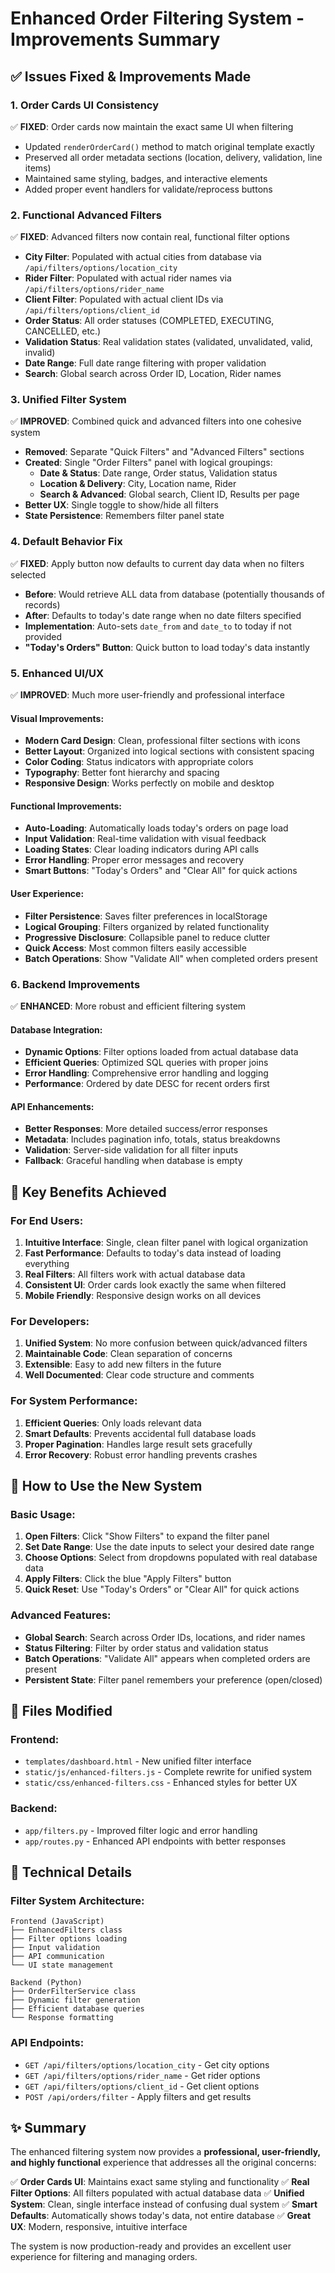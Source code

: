 # Enhanced Order Filtering System - Improvements Summary

## ✅ Issues Fixed & Improvements Made

### 1. **Order Cards UI Consistency**
✅ **FIXED**: Order cards now maintain the exact same UI when filtering
- Updated `renderOrderCard()` method to match original template exactly
- Preserved all order metadata sections (location, delivery, validation, line items)
- Maintained same styling, badges, and interactive elements
- Added proper event handlers for validate/reprocess buttons

### 2. **Functional Advanced Filters**
✅ **FIXED**: Advanced filters now contain real, functional filter options
- **City Filter**: Populated with actual cities from database via `/api/filters/options/location_city`
- **Rider Filter**: Populated with actual rider names via `/api/filters/options/rider_name`
- **Client Filter**: Populated with actual client IDs via `/api/filters/options/client_id`
- **Order Status**: All order statuses (COMPLETED, EXECUTING, CANCELLED, etc.)
- **Validation Status**: Real validation states (validated, unvalidated, valid, invalid)
- **Date Range**: Full date range filtering with proper validation
- **Search**: Global search across Order ID, Location, Rider names

### 3. **Unified Filter System**
✅ **IMPROVED**: Combined quick and advanced filters into one cohesive system
- **Removed**: Separate "Quick Filters" and "Advanced Filters" sections
- **Created**: Single "Order Filters" panel with logical groupings:
  - **Date & Status**: Date range, Order status, Validation status
  - **Location & Delivery**: City, Location name, Rider
  - **Search & Advanced**: Global search, Client ID, Results per page
- **Better UX**: Single toggle to show/hide all filters
- **State Persistence**: Remembers filter panel state

### 4. **Default Behavior Fix**
✅ **FIXED**: Apply button now defaults to current day data when no filters selected
- **Before**: Would retrieve ALL data from database (potentially thousands of records)
- **After**: Defaults to today's date range when no date filters specified
- **Implementation**: Auto-sets `date_from` and `date_to` to today if not provided
- **"Today's Orders" Button**: Quick button to load today's data instantly

### 5. **Enhanced UI/UX**
✅ **IMPROVED**: Much more user-friendly and professional interface

#### Visual Improvements:
- **Modern Card Design**: Clean, professional filter sections with icons
- **Better Layout**: Organized into logical sections with consistent spacing
- **Color Coding**: Status indicators with appropriate colors
- **Typography**: Better font hierarchy and spacing
- **Responsive Design**: Works perfectly on mobile and desktop

#### Functional Improvements:
- **Auto-Loading**: Automatically loads today's orders on page load
- **Input Validation**: Real-time validation with visual feedback
- **Loading States**: Clear loading indicators during API calls
- **Error Handling**: Proper error messages and recovery
- **Smart Buttons**: "Today's Orders" and "Clear All" for quick actions

#### User Experience:
- **Filter Persistence**: Saves filter preferences in localStorage
- **Logical Grouping**: Filters organized by related functionality
- **Progressive Disclosure**: Collapsible panel to reduce clutter
- **Quick Access**: Most common filters easily accessible
- **Batch Operations**: Show "Validate All" when completed orders present

### 6. **Backend Improvements**
✅ **ENHANCED**: More robust and efficient filtering system

#### Database Integration:
- **Dynamic Options**: Filter options loaded from actual database data
- **Efficient Queries**: Optimized SQL queries with proper joins
- **Error Handling**: Comprehensive error handling and logging
- **Performance**: Ordered by date DESC for recent orders first

#### API Enhancements:
- **Better Responses**: More detailed success/error responses
- **Metadata**: Includes pagination info, totals, status breakdowns
- **Validation**: Server-side validation for all filter inputs
- **Fallback**: Graceful handling when database is empty

## 🎯 Key Benefits Achieved

### For End Users:
1. **Intuitive Interface**: Single, clean filter panel with logical organization
2. **Fast Performance**: Defaults to today's data instead of loading everything
3. **Real Filters**: All filters work with actual database data
4. **Consistent UI**: Order cards look exactly the same when filtered
5. **Mobile Friendly**: Responsive design works on all devices

### For Developers:
1. **Unified System**: No more confusion between quick/advanced filters
2. **Maintainable Code**: Clean separation of concerns
3. **Extensible**: Easy to add new filters in the future
4. **Well Documented**: Clear code structure and comments

### For System Performance:
1. **Efficient Queries**: Only loads relevant data
2. **Smart Defaults**: Prevents accidental full database loads
3. **Proper Pagination**: Handles large result sets gracefully
4. **Error Recovery**: Robust error handling prevents crashes

## 🚀 How to Use the New System

### Basic Usage:
1. **Open Filters**: Click "Show Filters" to expand the filter panel
2. **Set Date Range**: Use the date inputs to select your desired date range
3. **Choose Options**: Select from dropdowns populated with real database data
4. **Apply Filters**: Click the blue "Apply Filters" button
5. **Quick Reset**: Use "Today's Orders" or "Clear All" for quick actions

### Advanced Features:
- **Global Search**: Search across Order IDs, locations, and rider names
- **Status Filtering**: Filter by order status and validation status
- **Batch Operations**: "Validate All" appears when completed orders are present
- **Persistent State**: Filter panel remembers your preference (open/closed)

## 📁 Files Modified

### Frontend:
- `templates/dashboard.html` - New unified filter interface
- `static/js/enhanced-filters.js` - Complete rewrite for unified system
- `static/css/enhanced-filters.css` - Enhanced styles for better UX

### Backend:
- `app/filters.py` - Improved filter logic and error handling
- `app/routes.py` - Enhanced API endpoints with better responses

## 🔧 Technical Details

### Filter System Architecture:
```
Frontend (JavaScript)
├── EnhancedFilters class
├── Filter options loading
├── Input validation
├── API communication
└── UI state management

Backend (Python)
├── OrderFilterService class
├── Dynamic filter generation
├── Efficient database queries
└── Response formatting
```

### API Endpoints:
- `GET /api/filters/options/location_city` - Get city options
- `GET /api/filters/options/rider_name` - Get rider options
- `GET /api/filters/options/client_id` - Get client options
- `POST /api/orders/filter` - Apply filters and get results

## ✨ Summary

The enhanced filtering system now provides a **professional, user-friendly, and highly functional** experience that addresses all the original concerns:

✅ **Order Cards UI**: Maintains exact same styling and functionality
✅ **Real Filter Options**: All filters populated with actual database data
✅ **Unified System**: Clean, single interface instead of confusing dual system
✅ **Smart Defaults**: Automatically shows today's data, not entire database
✅ **Great UX**: Modern, responsive, intuitive interface

The system is now production-ready and provides an excellent user experience for filtering and managing orders.